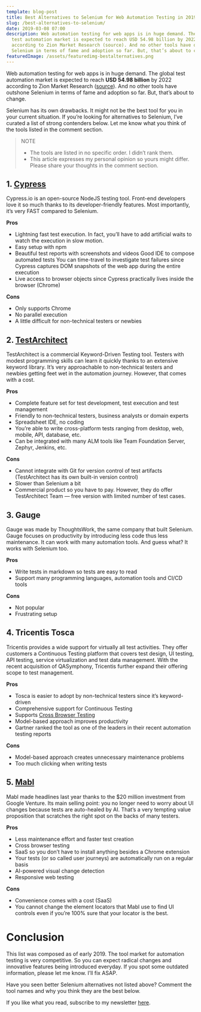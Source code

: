 ```yaml
---
template: blog-post
title: Best Alternatives to Selenium for Web Automation Testing in 2019
slug: /best-alternatives-to-selenium/
date: 2019-03-08 07:00
description: Web automation testing for web apps is in huge demand. The global
  test automation market is expected to reach USD 54.98 billion by 2022
  according to Zion Market Research (source). And no other tools have outshone
  Selenium in terms of fame and adoption so far. But, that’s about to change.
featuredImage: /assets/featuredimg-bestalternatives.png
---
```

Web automation testing for web apps is in huge demand. The global test automation market is expected to reach **USD 54.98 billion** by 2022 according to Zion Market Research ([source](https://globenewswire.com/news-release/2017/07/25/1057737/0/en/Global-Test-Automation-Market-Will-Reach-USD-54-98-Billion-by-2022-Zion-Market-Research.html)). And no other tools have outshone Selenium in terms of fame and adoption so far. But, that’s about to change.

Selenium has its own drawbacks. It might not be the best tool for you in your current situation. If you’re looking for alternatives to Selenium, I’ve curated a list of strong contenders below. Let me know what you think of the tools listed in the comment section.

> NOTE
>
> * The tools are listed in no specific order. I didn’t rank them.
> * This article expresses my personal opinion so yours might differ. Please share your thoughts in the comment section.



## 1. [Cypress](http://www.cypress.io/)

Cypress.io is an open-source NodeJS testing tool. Front-end developers love it so much thanks to its developer-friendly features. Most importantly, it’s very FAST compared to Selenium.

**Pros**

* Lightning fast test execution. In fact, you’ll have to add artificial waits to watch the execution in slow motion.
* Easy setup with npm
* Beautiful test reports with screenshots and videos Good IDE to compose automated tests You can time-travel to investigate test failures since Cypress captures DOM snapshots of the web app during the entire execution
* Live access to browser objects since Cypress practically lives inside the browser (Chrome)

**Cons**

* Only supports Chrome
* No parallel execution
* A little difficult for non-technical testers or newbies

## 2. [TestArchitect](http://testarchitect.com/)

TestArchitect is a commercial Keyword-Driven Testing tool. Testers with modest programming skills can learn it quickly thanks to an extensive keyword library. It’s very approachable to non-technical testers and newbies getting feet wet in the automation journey. However, that comes with a cost.

**Pros**

* Complete feature set for test development, test execution and test management
* Friendly to non-technical testers, business analysts or domain experts
* Spreadsheet IDE, no coding
* You’re able to write cross-platform tests ranging from desktop, web, mobile, API, database, etc.
* Can be integrated with many ALM tools like Team Foundation Server, Zephyr, Jenkins, etc.

**Cons**

* Cannot integrate with Git for version control of test artifacts (TestArchitect has its own built-in version control)
* Slower than Selenium a bit
* Commercial product so you have to pay. However, they do offer TestArchitect Team — free version with limited number of test cases.

## 3. Gauge

Gauge was made by ThoughtsWork, the same company that built Selenium. Gauge focuses on productivity by introducing less code thus less maintenance. It can work with many automation tools. And guess what? It works with Selenium too.

**Pros**

* Write tests in markdown so tests are easy to read
* Support many programming languages, automation tools and CI/CD tools

**Cons**

* Not popular
* Frustrating setup

## 4. Tricentis Tosca

Tricentis provides a wide support for virtually all test activities. They offer customers a Continuous Testing platform that covers test design, UI testing, API testing, service virtualization and test data management. With the recent acquisition of QASymphony, Tricentis further expand their offering scope to test management.

**Pros**

* Tosca is easier to adopt by non-technical testers since it’s keyword-driven
* Comprehensive support for Continuous Testing
* Supports [Cross Browser Testing](https://thucldnguyen.com/web-automation-testing/cross-browser-testing-still-relevant/)
* Model-based approach improves productivity
* Gartner ranked the tool as one of the leaders in their recent automation testing reports

**Cons**

* Model-based approach creates unnecessary maintenance problems
* Too much clicking when writing tests

## 5. [Mabl](http://mabl.com/)

Mabl made headlines last year thanks to the $20 million investment from Google Venture. Its main selling point: you no longer need to worry about UI changes because tests are auto-healed by AI. That’s a very tempting value proposition that scratches the right spot on the backs of many testers.

**Pros**

* Less maintenance effort and faster test creation
* Cross browser testing
* SaaS so you don’t have to install anything besides a Chrome extension
* Your tests (or so called user journeys) are automatically run on a regular basis
* AI-powered visual change detection
* Responsive web testing

**Cons**

* Convenience comes with a cost (SaaS)
* You cannot change the element locators that Mabl use to find UI controls even if you’re 100% sure that your locator is the best.

# Conclusion

This list was composed as of early 2019. The tool market for automation testing is very competitive. So you can expect radical changes and innovative features being introduced everyday. If you spot some outdated information, please let me know. I’ll fix ASAP.

Have you seen better Selenium alternatives not listed above? Comment the tool names and why you think they are the best below.

If you like what you read, subscribe to my newsletter [here](https://thucldnguyen.com/newsletter-subscription/).